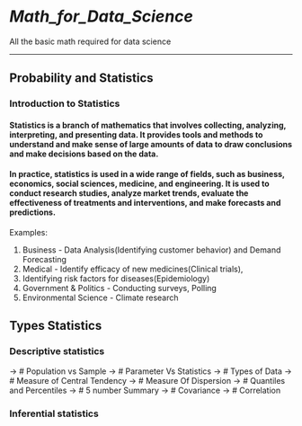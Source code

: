 # _Math_for_Data_Science_
All the basic math required for data science 

-------------------------------------------------------
## Probability and Statistics

   

 ###  Introduction to Statistics


#### Statistics is a branch of mathematics that involves collecting, analyzing, interpreting, and presenting data. It provides tools and methods to understand and make sense of large amounts of data to draw conclusions and make decisions based on the data.

#### In practice, statistics is used in a wide range of fields, such as business, economics, social sciences, medicine, and engineering. It is used to conduct research studies, analyze market trends, evaluate the effectiveness of treatments and interventions, and make forecasts and predictions.



Examples:

1. Business - Data Analysis(Identifying customer behavior) and Demand Forecasting
2. Medical - Identify efficacy of new medicines(Clinical trials), 
3. Identifying risk factors for diseases(Epidemiology)
4. Government & Politics - Conducting surveys, Polling
5. Environmental Science - Climate research

## Types Statistics

### Descriptive statistics

   -> # Population vs Sample
   -> # Parameter Vs Statistics 
   -> # Types of Data
   -> # Measure of Central Tendency
   -> # Measure Of Dispersion
   -> # Quantiles and Percentiles
   -> # 5 number Summary
   -> # Covariance
   -> # Correlation 
   
### Inferential statistics
   
